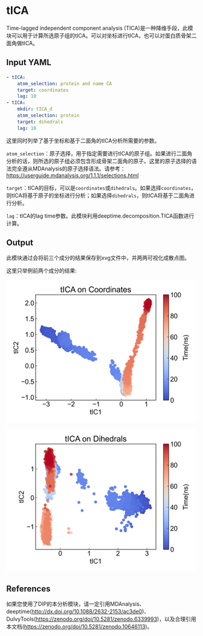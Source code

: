 # tICA
Time-lagged independent component analysis (TICA)是一种降维手段，此模块可以用于计算所选原子组的tICA。可以对坐标进行tICA，也可以对蛋白质骨架二面角做tICA。

## Input YAML

```yaml
- tICA:
    atom_selection: protein and name CA
    target: coordinates
    lag: 10
- tICA:
    mkdir: tICA_d
    atom_selection: protein
    target: dihedrals
    lag: 10
```

这里同时列举了基于坐标和基于二面角的tICA分析所需要的参数。

`atom_selection`：原子选择，用于指定需要进行tICA的原子组。如果进行二面角分析的话，则所选的原子组必须包含形成骨架二面角的原子。这里的原子选择的语法完全遵从MDAnalysis的原子选择语法。请参考：https://userguide.mdanalysis.org/1.1.1/selections.html

`target`：tICA的目标，可以是`coordinates`或`dihedrals`。如果选择`coordinates`，则tICA将基于原子的坐标进行分析；如果选择`dihedrals`，则tICA将基于二面角进行分析。

`lag`：tICA的lag time参数。此模块利用deeptime.decomposition.TICA函数进行计算。

## Output

此模块通过会将前三个成分的结果保存到xvg文件中，并两两可视化成散点图。

这里只举例前两个成分的结果: 

![TICA](static/TICA_tica12.png)

![TICA_d](static/TICA_d_tica12.png)


## References

如果您使用了DIP的本分析模块，请一定引用MDAnalysis、deeptime(http://dx.doi.org/10.1088/2632-2153/ac3de0)、DuIvyTools(https://zenodo.org/doi/10.5281/zenodo.6339993)，以及合理引用本文档(https://zenodo.org/doi/10.5281/zenodo.10646113)。
